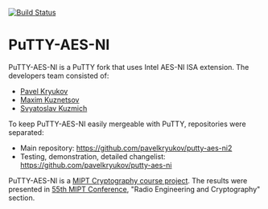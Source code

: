[![Build Status](https://travis-ci.org/pavelkryukov/putty-aes-ni.svg?branch=master)](https://travis-ci.org/pavelkryukov/putty-aes-ni)

# PuTTY-AES-NI

PuTTY-AES-NI is a PuTTY fork that uses Intel AES-NI ISA extension. The developers team consisted of:
 * [Pavel Kryukov](https://github.com/pavelkryukov)
 * [Maxim Kuznetsov](https://github.com/mkuznets)
 * [Svyatoslav Kuzmich](https://github.com/skuzmich)

To keep PuTTY-AES-NI easily mergeable with PuTTY, repositories were separated:
 * Main repository: https://github.com/pavelkryukov/putty-aes-ni2
 * Testing, demonstration, detailed changelist: https://github.com/pavelkryukov/putty-aes-ni

PuTTY-AES-NI is a [MIPT Cryptography course project](http://mipt.ru/education/chair/radio_engineering/infsec/). The results were presented in [55th MIPT Conference](http://conf55.mipt.ru/info/main/), "Radio Engineering and Cryptography" section.
